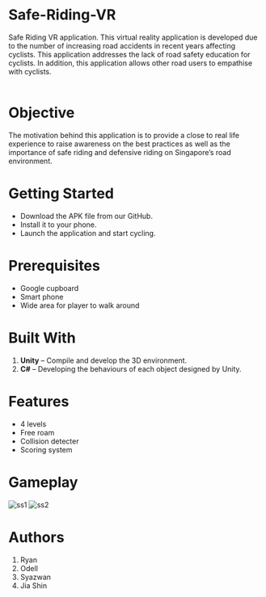 # Safe-Riding-VR
Safe Riding VR application. This virtual reality application is developed due to the number of increasing road accidents in recent years affecting cyclists. This application addresses the lack of road safety education for cyclists. In addition, this application allows other road users to empathise with cyclists.
</br> </br>

# Objective
The motivation behind this application is to provide a close to real life experience to raise awareness on the best practices as well as the importance of safe riding and defensive riding on Singapore’s road environment.

# Getting Started
* Download the APK file from our GitHub.
* Install it to your phone.
* Launch the application and start cycling.

# Prerequisites
* Google cupboard
* Smart phone
* Wide area for player to walk around

# Built With
1. **Unity** – Compile and develop the 3D environment. 
2. **C#** – Developing the behaviours of each object designed by Unity.

# Features
* 4 levels
* Free roam
* Collision detecter
* Scoring system


# Gameplay
![ss1](https://user-images.githubusercontent.com/45250382/48966270-376c0c80-f009-11e8-8eb4-ee19a58b7197.jpeg)
![ss2](https://user-images.githubusercontent.com/45250382/48966274-4b177300-f009-11e8-90a5-1baf3be18004.jpeg)

# Authors
1. Ryan  
2. Odell 
3. Syazwan 
4. Jia Shin
